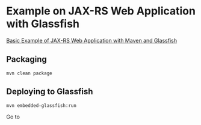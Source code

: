# Example on JAX-RS Web Application with Glassfish

[Basic Example of JAX-RS Web Application with Maven and Glassfish](http://yiyeguhu.org/2015/10/14/basic-example-of-jax-rs-web-application-with-maven-and-glassfish/)

## Packaging
```
mvn clean package
```

## Deploying to Glassfish
```
mvn embedded-glassfish:run
```

Go to [](http://localhost:8080/jaxrsexample/hello/world)
